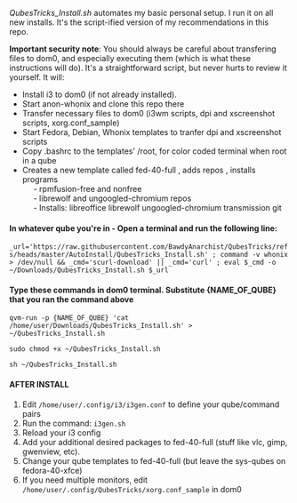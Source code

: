 *QubesTricks_Install.sh* automates my basic personal setup. I run it on all new installs. It's the script-ified version of my recommendations in this repo.

**Important security note**:  You should always be careful about transfering files to dom0, and especially executing them (which is what these instructions will do). It's a straightforward script, but never hurts to review it yourself. It will:
- Install i3 to dom0 (if not already installed).
- Start anon-whonix and clone this repo there
- Transfer necessary files to dom0 (i3wm scripts, dpi and xscreenshot scripts, xorg.conf_sample)
- Start Fedora, Debian, Whonix templates to tranfer dpi and xscreenshot scripts
- Copy .bashrc to the templates' /root, for color coded terminal when root in a qube 
- Creates a new template called fed-40-full , adds repos , installs programs<br>
&nbsp;&nbsp;&nbsp;&nbsp; - rpmfusion-free and nonfree<br>
&nbsp;&nbsp;&nbsp;&nbsp; - librewolf and ungoogled-chromium repos<br>
&nbsp;&nbsp;&nbsp;&nbsp; - Installs: libreoffice librewolf ungoogled-chromium transmission git

#### In whatever qube you're in - Open a terminal and run the following line:
`_url='https://raw.githubusercontent.com/BawdyAnarchist/QubesTricks/refs/heads/master/AutoInstall/QubesTricks_Install.sh' ; command -v whonix > /dev/null && _cmd='scurl-download' || _cmd='curl' ; eval $_cmd -o ~/Downloads/QubesTricks_Install.sh $_url` 

#### Type these commands in dom0 terminal. Substitute {NAME_OF_QUBE} that you ran the command above
`qvm-run -p {NAME_OF_QUBE} 'cat /home/user/Downloads/QubesTricks_Install.sh' > ~/QubesTricks_Install.sh`

`sudo chmod +x ~/QubesTricks_Install.sh`

`sh ~/QubesTricks_Install.sh`

#### AFTER INSTALL
1. Edit `/home/user/.config/i3/i3gen.conf` to define your qube/command pairs
2. Run the command: `i3gen.sh`
3. Reload your i3 config 
4. Add your additional desired packages to fed-40-full (stuff like vlc, gimp, gwenview, etc).
5. Change your qube templates to fed-40-full (but leave the sys-qubes on fedora-40-xfce)
6. If you need multiple monitors, edit `/home/user/.config/QubesTricks/xorg.conf_sample` in dom0
